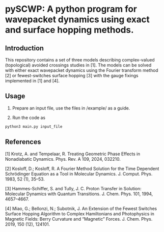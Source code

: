# pySCWP: A python program for wavepacket dynamics using exact and surface hopping methods. 

## Introduction
This repository contains a set of three models describing complex-valued (topological) avoided crossings 
studies in [1].
The models can be solved with either exact wavepacket dynamics using the Fourier transform method [2] or
fewest-switches surface hopping [3] with the gauge fixings implemented in [1] and [4].


## Usage
1. Prepare an input file, use the files in /example/ as a guide.

2. Run the code as
```python
python3 main.py input_file
```





## References
[1] Krotz, A. and Tempelaar, R. Treating Geometric Phase Effects in Nonadiabatic Dynamics.
Phys. Rev. A 109, 2024, 032210.

[2] Kosloff, D.; Kosloff, R. A Fourier Method Solution for the Time Dependent Schrödinger Equation
as a Tool in Molecular Dynamics. J. Comput. Phys. 1983, 52 (1), 35–53.

[3] Hammes-Schiffer, S. and Tully, J. C. Proton Transfer in Solution: Molecular Dynamics with
Quantum Transitions. J. Chem. Phys. 101, 1994, 4657–4667.

[4] Miao, G.; Bellonzi, N.; Subotnik, J. An Extension of the Fewest Switches Surface Hopping 
Algorithm to Complex Hamiltonians and Photophysics in Magnetic Fields: Berry Curvature and 
“Magnetic” Forces. J. Chem. Phys. 2019, 150 (12), 124101.
